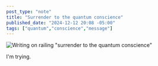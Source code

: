 ```yaml
---
post_type: "note" 
title: "Surrender to the quantum conscience"
published_date: "2024-12-12 20:08 -05:00"
tags: ["quantum","conscience","message"]
---
```


![Writing on railing "surrender to the quantum conscience"](/api/files/images/surrender-quantum-conscience.jpg)

I'm trying.